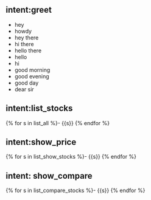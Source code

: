 ## intent:greet
- hey
- howdy
- hey there
- hi there
- hello there
- hello
- hi
- good morning
- good evening
- good day
- dear sir

## intent:list_stocks
{% for s in list_all %}- {{s}}
{% endfor %}

## intent:show_price
{% for s in list_show_stocks %}- {{s}}
{% endfor %}

## intent: show_compare
{% for s in list_compare_stocks %}- {{s}}
{% endfor %}
